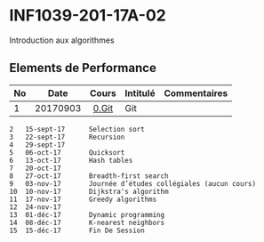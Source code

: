 # INF1039-201-17A-02
Introduction aux algorithmes

## Elements de Performance

|No| Date   | Cours                                                  | Intitulé                                    |  Commentaires       |
|--|--------|:------------------------------------------------------:|:--------------------------------------------|:--------------------| 
| 1|20170903|[0.Git](./0.Git)                                        | Git                                         |                     |

```
2	15-sept-17		Selection sort
3	22-sept-17		Recursion
4	29-sept-17		
5	06-oct-17		Quicksort
6	13-oct-17		Hash tables
7	20-oct-17		
8	27-oct-17		Breadth-first search
9	03-nov-17		Journée d’études collégiales (aucun cours)
10	10-nov-17		Dijkstra's algorithm
11	17-nov-17		Greedy algorithms
12	24-nov-17		
13	01-déc-17		Dynamic programming
14	08-déc-17		K-nearest neighbors
15	15-déc-17		Fin De Session
```
